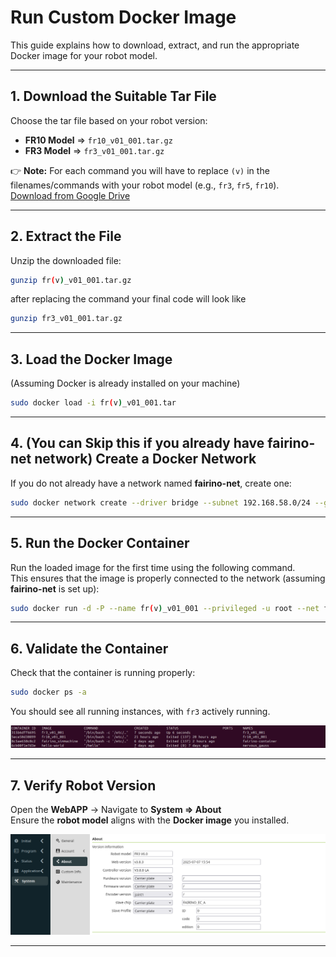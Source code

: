 # Run Custom Docker Image

This guide explains how to download, extract, and run the appropriate Docker image for your robot model.

---

## 1. Download the Suitable Tar File

Choose the tar file based on your robot version:

- **FR10 Model** ⇒ `fr10_v01_001.tar.gz`
- **FR3 Model** ⇒ `fr3_v01_001.tar.gz`

👉 **Note:** For each command you will have to replace `(v)` in the filenames/commands with your robot model (e.g., `fr3`, `fr5`, `fr10`).  
[Download from Google Drive](https://drive.google.com/drive/folders/1H9e09kq_9LHEltpWT7LXSCKwEqdkc23f?)

---

## 2. Extract the File

Unzip the downloaded file:

```bash
gunzip fr(v)_v01_001.tar.gz
```

after replacing the command your final code will look like 
```bash
gunzip fr3_v01_001.tar.gz
```

---

## 3. Load the Docker Image

(Assuming Docker is already installed on your machine)

```bash
sudo docker load -i fr(v)_v01_001.tar
```

---

## 4. (You can Skip this if you already have fairino-net network) Create a Docker Network

If you do not already have a network named **fairino-net**, create one:

```bash
sudo docker network create --driver bridge --subnet 192.168.58.0/24 --gateway 192.168.58.1 fairino-net
```

---

## 5. Run the Docker Container

Run the loaded image for the first time using the following command.  
This ensures that the image is properly connected to the network (assuming **fairino-net** is set up):

```bash
sudo docker run -d -P --name fr(v)_v01_001 --privileged -u root --net fairino-net fr(v)_v01_001
```

---

## 6. Validate the Container

Check that the container is running properly:

```bash
sudo docker ps -a
```

You should see all running instances, with `fr3` actively running.

![Container Example](DockerImages.png)

---

## 7. Verify Robot Version

Open the **WebAPP** → Navigate to **System ⇒ About**  
Ensure the **robot model** aligns with the **Docker image** you installed.

![Container Example](WebAPP.png)


---


